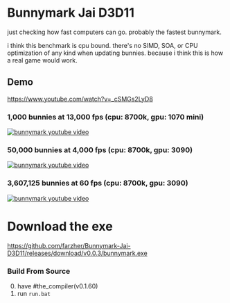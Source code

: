 # Bunnymark Jai D3D11
just checking how fast computers can go. probably the fastest bunnymark.

i think this benchmark is cpu bound. there's no SIMD, SOA, or CPU optimization of any kind when updating bunnies. because i think this is how a real game would work.


## Demo
https://www.youtube.com/watch?v=_cSMGs2LyD8

### 1,000 bunnies at 13,000 fps (cpu: 8700k, gpu: 1070 mini)
[![bunnymark youtube video](https://github.com/farzher/Bunnymark-Jai-D3D11/assets/1005136/71fec15d-3868-4929-8667-6e04d0e915a5)](https://www.youtube.com/watch?v=_cSMGs2LyD8)

### 50,000 bunnies at 4,000 fps (cpu: 8700k, gpu: 3090)
[![bunnymark youtube video](https://i.imgur.com/QszPnXp.png)](https://www.youtube.com/watch?v=_cSMGs2LyD8)

### 3,607,125 bunnies at 60 fps (cpu: 8700k, gpu: 3090)
[![bunnymark youtube video](https://github.com/farzher/Bunnymark-Jai-D3D11/assets/1005136/13116875-dfc3-49cc-9ad4-6b92720aaf53)](https://www.youtube.com/watch?v=_cSMGs2LyD8)


# Download the exe
https://github.com/farzher/Bunnymark-Jai-D3D11/releases/download/v0.0.3/bunnymark.exe



### Build From Source
0. have #the_compiler(v0.1.60)
1. run `run.bat`
